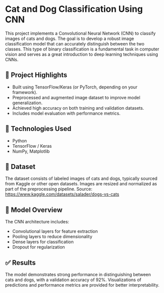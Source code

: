 # Cat and Dog Classification Using CNN

This project implements a Convolutional Neural Network (CNN) to classify images of cats and dogs. The goal is to develop a robust image classification model that can accurately distinguish between the two classes. This type of binary classification is a fundamental task in computer vision and serves as a great introduction to deep learning techniques using CNNs.

## 📌 Project Highlights

* Built using TensorFlow/Keras (or PyTorch, depending on your framework).
* Preprocessed and augmented image dataset to improve model generalization.
* Achieved high accuracy on both training and validation datasets.
* Includes model evaluation with performance metrics.

## 🚀 Technologies Used

* Python
* TensorFlow / Keras
* NumPy, Matplotlib

## 📂 Dataset

The dataset consists of labeled images of cats and dogs, typically sourced from Kaggle or other open datasets. Images are resized and normalized as part of the preprocessing pipeline. Source: https://www.kaggle.com/datasets/salader/dogs-vs-cats

## 🧠 Model Overview

The CNN architecture includes:

* Convolutional layers for feature extraction
* Pooling layers to reduce dimensionality
* Dense layers for classification
* Dropout for regularization

## ✅ Results

The model demonstrates strong performance in distinguishing between cats and dogs, with a validation accuracy of 92%. Visualizations of predictions and performance metrics are provided for better interpretability.
